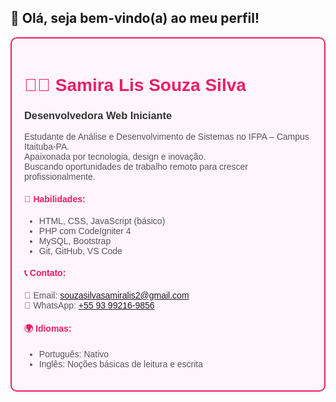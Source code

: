 ## 👋 Olá, seja bem-vindo(a) ao meu perfil!

<!--
**samiraliss/samiraliss** is a ✨ _special_ ✨ repository because its `README.md` (this file) appears on your GitHub profile.

Here are some ideas to get you started:

- 🔭 I’m currently working on ...
- 🌱 I’m currently learning ...
- 👯 I’m looking to collaborate on ...
- 🤔 I’m looking for help with ...
- 💬 Ask me about ...
- 📫 How to reach me: ...
- 😄 Pronouns: ...
- ⚡ Fun fact: ...
-->



<div style="border: 2px solid #e91e63; padding: 20px; border-radius: 10px; max-width: 600px; font-family: Arial, sans-serif; background-color: #fff5fb;">
  <h1 style="color: #e91e63;">👩‍💻 Samira Lis Souza Silva</h1>
  <h3 style="color: #333;">Desenvolvedora Web Iniciante</h3>
  <p style="color: #555;">
    Estudante de Análise e Desenvolvimento de Sistemas no IFPA – Campus Itaituba-PA.<br>
    Apaixonada por tecnologia, design e inovação.<br>
    Buscando oportunidades de trabalho remoto para crescer profissionalmente.
  </p>

  <h4 style="color: #e91e63;">💼 Habilidades:</h4>
  <ul style="color: #555;">
    <li>HTML, CSS, JavaScript (básico)</li>
    <li>PHP com CodeIgniter 4</li>
    <li>MySQL, Bootstrap</li>
    <li>Git, GitHub, VS Code</li>
  </ul>

  <h4 style="color: #e91e63;">📞 Contato:</h4>
  <p style="color: #555;">
    📧 Email: <a href="mailto:souzasilvasamiralis2@gmail.com">souzasilvasamiralis2@gmail.com</a><br>
    📱 WhatsApp: <a href="https://wa.me/5593992169856" target="_blank">+55 93 99216-9856</a>
  </p>

  <h4 style="color: #e91e63;">🌍 Idiomas:</h4>
  <ul style="color: #555;">
    <li>Português: Nativo</li>
    <li>Inglês: Noções básicas de leitura e escrita</li>
  </ul>
</div>

